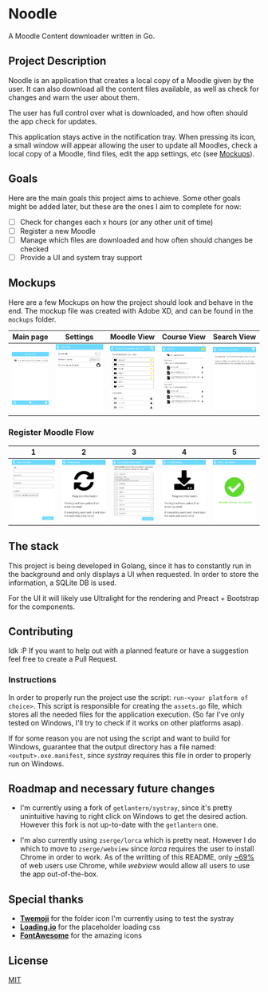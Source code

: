 # Noodle
A Moodle Content downloader written in Go.

## Project Description
Noodle is an application that creates a local copy of a Moodle given by the user.
It can also download all the content files available, as well as check for changes
and warn the user about them.

The user has full control over what is downloaded, and how often should the app 
check for updates.

This application stays active in the notification tray. When pressing its icon, 
a small window will appear allowing the user to update all Moodles, check a local
copy of a Moodle, find files, edit the app settings, etc (see [Mockups](#mockups)).

## Goals

Here are the main goals this project aims to achieve. Some other goals might be 
added later, but these are the ones I aim to complete for now:

- [ ] Check for changes each x hours (or any other unit of time)
- [ ] Register a new Moodle
- [ ] Manage which files are downloaded and how often should changes be checked
- [ ] Provide a UI and system tray support

## Mockups

Here are a few Mockups on how the project should look and behave in the end. The
mockup file was created with Adobe XD, and can be found in the `mockups` folder.

Main page | Settings | Moodle View | Course View | Search View
:--------:|:--------:|:-----------:|:-----------:|:-----------:
![](mockups/Main.svg) | ![](mockups/Settings.svg) | ![](mockups/Moodle_View.svg) | ![](mockups/Course_View.svg) | ![](mockups/Search_View.svg)

### Register Moodle Flow

1 | 2 | 3 | 4 | 5
:--------:|:--------:|:-----------:|:-----------:|:-----------:
![](mockups/Add_Moodle1.svg) | ![](mockups/Add_Moodle2.svg) | ![](mockups/Add_Moodle3.svg) | ![](mockups/Add_Moodle4.svg) | ![](mockups/Add_Moodle5.svg)

## The stack

This project is being developed in Golang, since it has to constantly run in the 
background and only displays a UI when requested. In order to store the 
information, a SQLite DB is used.

For the UI it will likely use Ultralight for the rendering and Preact + Bootstrap
for the components.

## Contributing

Idk :P If you want to help out with a planned feature or have a suggestion feel 
free to create a Pull Request.

### Instructions

In order to properly run the project use the script: `run-<your platform of choice>`.
This script is responsible for creating the `assets.go` file, which stores all 
the needed files for the application execution. (So far I've only tested on 
Windows, I'll try to check if it works on other platforms asap).

If for some reason you are not using the script and want to build for Windows,
guarantee that the output directory has a file named: `<output>.exe.manifest`,
since *systray* requires this file in order to properly run on Windows.

## Roadmap and necessary future changes

- I'm currently using a fork of `getlantern/systray`, since it's pretty 
unintuitive having to right click on Windows to get the desired action. However 
this fork is not up-to-date with the `getlantern` one.

- I'm also currently using `zserge/lorca` which is pretty neat. However I do 
which to move to `zserge/webview` since *lorca* requires the user to install 
Chrome in order to work. As of the writting of this README, only [~69%](https://gs.statcounter.com/browser-market-share/desktop/worldwide)
of web users use Chrome, while *webview* would allow all users to use the app 
out-of-the-box.

## Special thanks
 - [**Twemoji**](https://twemoji.twitter.com/) for the folder icon I'm currently using to test the systray
 - [**Loading.io**](https://loading.io/css/) for the placeholder loading css
 - [**FontAwesome**](https://fontawesome.com/) for the amazing icons

## License

[MIT](https://choosealicense.com/licenses/mit/)
